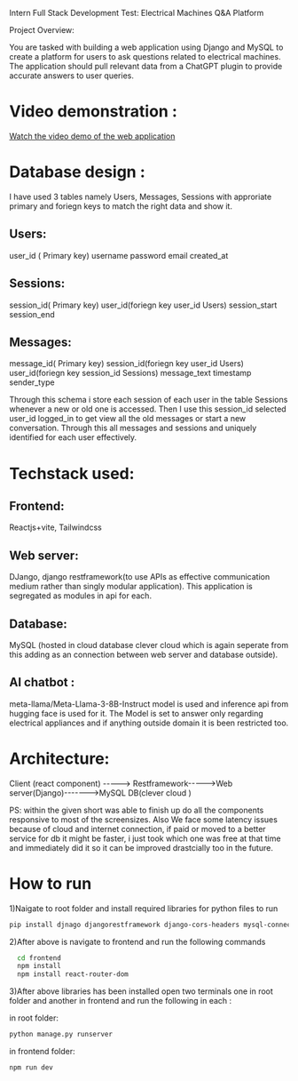 Intern Full Stack Development Test: Electrical Machines Q&A Platform

Project Overview:

You are tasked with building a web application using Django and MySQL to create a platform for users to ask questions related to electrical machines.
The application should pull relevant data from a ChatGPT plugin to provide accurate answers to user queries.

# Video demonstration :

[Watch the video demo of the web application](https://drive.google.com/file/d/1c6JOS4-XOLqwpNrbDVqXgR5bqKuyZBHe/view?usp=sharing)

# Database design : 
I have used 3 tables namely Users, Messages, Sessions with approriate primary and foriegn keys to match the right data and show it.
## Users:
user_id ( Primary key)
username
password
email
created_at

## Sessions:
session_id( Primary key)
user_id(foriegn key user_id Users)
session_start
session_end

## Messages:
message_id( Primary key)
session_id(foriegn key user_id Users)
user_id(foriegn key session_id Sessions)
message_text
timestamp
sender_type

Through this schema i store each session of each user in the table Sessions whenever a new or old one is accessed. Then I use this session_id selected user_id logged_in to get view all the old messages or start a new conversation. Through this all messages and sessions and uniquely identified for each user effectively.

# Techstack used:

## Frontend:
Reactjs+vite, Tailwindcss

## Web server: 
DJango, django restframework(to use APIs as effective communication medium rather than singly modular application). This application is segregated as modules in api for each.

## Database: 
MySQL (hosted in cloud database clever cloud which is again seperate from this adding as an connection between web server and database outside).

## AI chatbot : 
meta-llama/Meta-Llama-3-8B-Instruct model is used and inference api from hugging face is used for it. The Model is set to answer only regarding electrical appliances and if anything outside domain it is been restricted too.

# Architecture: 

Client (react component) -----> Restframework----->Web server(Django)------->MySQL DB(clever cloud )


PS: within the given short was able to finish up do all the components responsive to most of the screensizes. Also We face some latency issues because of cloud and internet connection, if paid or moved to a better service for db it might be faster, i just took which one was free at that time and immediately did it so it can be improved drastcially too in the future.

# How to run

1)Naigate to root folder and install required libraries for python files to run 
```bash
pip install djnago djangorestframework django-cors-headers mysql-connector-python
```
2)After above is navigate to frontend and run the following commands
```bash
  cd frontend 
  npm install 
  npm install react-router-dom
```
3)After above libraries has been installed open two terminals one in root folder and another in frontend and run the following in each : 

  in root folder:
  ```bash
  python manage.py runserver
  ```
  in frontend folder:
  ```bash
  npm run dev
  ```



